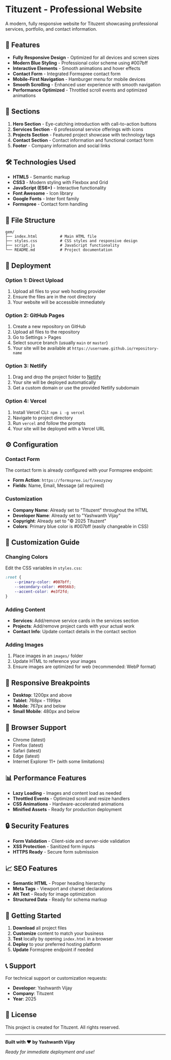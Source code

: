 # Tituzent - Professional Website

A modern, fully responsive website for Tituzent showcasing professional services, portfolio, and contact information.

## 🚀 Features

- **Fully Responsive Design** - Optimized for all devices and screen sizes
- **Modern Blue Styling** - Professional color scheme using #007bff
- **Interactive Elements** - Smooth animations and hover effects
- **Contact Form** - Integrated Formspree contact form
- **Mobile-First Navigation** - Hamburger menu for mobile devices
- **Smooth Scrolling** - Enhanced user experience with smooth navigation
- **Performance Optimized** - Throttled scroll events and optimized animations

## 📱 Sections

1. **Hero Section** - Eye-catching introduction with call-to-action buttons
2. **Services Section** - 6 professional service offerings with icons
3. **Projects Section** - Featured project showcase with technology tags
4. **Contact Section** - Contact information and functional contact form
5. **Footer** - Company information and social links

## 🛠️ Technologies Used

- **HTML5** - Semantic markup
- **CSS3** - Modern styling with Flexbox and Grid
- **JavaScript (ES6+)** - Interactive functionality
- **Font Awesome** - Icon library
- **Google Fonts** - Inter font family
- **Formspree** - Contact form handling

## 📁 File Structure

```
gem/
├── index.html          # Main HTML file
├── styles.css          # CSS styles and responsive design
├── script.js           # JavaScript functionality
└── README.md           # Project documentation
```

## 🚀 Deployment

### Option 1: Direct Upload
1. Upload all files to your web hosting provider
2. Ensure the files are in the root directory
3. Your website will be accessible immediately

### Option 2: GitHub Pages
1. Create a new repository on GitHub
2. Upload all files to the repository
3. Go to Settings > Pages
4. Select source branch (usually `main` or `master`)
5. Your site will be available at `https://username.github.io/repository-name`

### Option 3: Netlify
1. Drag and drop the project folder to [Netlify](https://netlify.com)
2. Your site will be deployed automatically
3. Get a custom domain or use the provided Netlify subdomain

### Option 4: Vercel
1. Install Vercel CLI: `npm i -g vercel`
2. Navigate to project directory
3. Run `vercel` and follow the prompts
4. Your site will be deployed with a Vercel URL

## ⚙️ Configuration

### Contact Form
The contact form is already configured with your Formspree endpoint:
- **Form Action**: `https://formspree.io/f/xeozyzwy`
- **Fields**: Name, Email, Message (all required)

### Customization
- **Company Name**: Already set to "Tituzent" throughout the HTML
- **Developer Name**: Already set to "Yashwanth Vijay"
- **Copyright**: Already set to "© 2025 Tituzent"
- **Colors**: Primary blue color is #007bff (easily changeable in CSS)

## 🎨 Customization Guide

### Changing Colors
Edit the CSS variables in `styles.css`:
```css
:root {
    --primary-color: #007bff;
    --secondary-color: #0056b3;
    --accent-color: #e3f2fd;
}
```

### Adding Content
- **Services**: Add/remove service cards in the services section
- **Projects**: Add/remove project cards with your actual work
- **Contact Info**: Update contact details in the contact section

### Adding Images
1. Place images in an `images/` folder
2. Update HTML to reference your images
3. Ensure images are optimized for web (recommended: WebP format)

## 📱 Responsive Breakpoints

- **Desktop**: 1200px and above
- **Tablet**: 768px - 1199px
- **Mobile**: 767px and below
- **Small Mobile**: 480px and below

## 🔧 Browser Support

- Chrome (latest)
- Firefox (latest)
- Safari (latest)
- Edge (latest)
- Internet Explorer 11+ (with some limitations)

## 📊 Performance Features

- **Lazy Loading** - Images and content load as needed
- **Throttled Events** - Optimized scroll and resize handlers
- **CSS Animations** - Hardware-accelerated animations
- **Minified Assets** - Ready for production deployment

## 🔒 Security Features

- **Form Validation** - Client-side and server-side validation
- **XSS Protection** - Sanitized form inputs
- **HTTPS Ready** - Secure form submission

## 📈 SEO Features

- **Semantic HTML** - Proper heading hierarchy
- **Meta Tags** - Viewport and charset declarations
- **Alt Text** - Ready for image optimization
- **Structured Data** - Ready for schema markup

## 🚀 Getting Started

1. **Download** all project files
2. **Customize** content to match your business
3. **Test** locally by opening `index.html` in a browser
4. **Deploy** to your preferred hosting platform
5. **Update** Formspree endpoint if needed

## 📞 Support

For technical support or customization requests:
- **Developer**: Yashwanth Vijay
- **Company**: Tituzent
- **Year**: 2025

## 📄 License

This project is created for Tituzent. All rights reserved.

---

**Built with ❤️ by Yashwanth Vijay**

*Ready for immediate deployment and use!*
